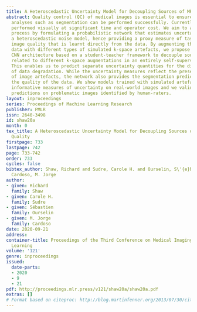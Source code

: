 ```yaml
---
title: A Heteroscedastic Uncertainty Model for Decoupling Sources of MRI Image Quality
abstract: Quality control (QC) of medical images is essential to ensure that downstream
  analyses such as segmentation can be performed successfully. Currently, QC is predominantly
  performed visually at significant time and operator cost. We aim to automate the
  process by formulating a probabilistic network that estimates uncertainty through
  a heteroscedastic noise model, hence providing a proxy measure of task-specific
  image quality that is learnt directly from the data. By augmenting the training
  data with different types of simulated k-space artefacts, we propose a novel cascading
  CNN architecture based on a student-teacher framework to decouple sources of uncertainty
  related to different k-space augmentations in an entirely self-supervised manner.
  This enables us to predict separate uncertainty quantities for the different types
  of data degradation. While the uncertainty measures reflect the presence and severity
  of image artefacts, the network also provides the segmentation predictions given
  the quality of the data. We show models trained with simulated artefacts provide
  informative measures of uncertainty on real-world images and we validate our uncertainty
  predictions on problematic images identified by human-raters.
layout: inproceedings
series: Proceedings of Machine Learning Research
publisher: PMLR
issn: 2640-3498
id: shaw20a
month: 0
tex_title: A Heteroscedastic Uncertainty Model for Decoupling Sources of MRI Image
  Quality
firstpage: 733
lastpage: 742
page: 733-742
order: 733
cycles: false
bibtex_author: Shaw, Richard and Sudre, Carole H. and Ourselin, S\'{e}bastien and
  Cardoso, M. Jorge
author:
- given: Richard
  family: Shaw
- given: Carole H.
  family: Sudre
- given: Sébastien
  family: Ourselin
- given: M. Jorge
  family: Cardoso
date: 2020-09-21
address: 
container-title: Proceedings of the Third Conference on Medical Imaging with Deep
  Learning
volume: '121'
genre: inproceedings
issued:
  date-parts:
  - 2020
  - 9
  - 21
pdf: http://proceedings.mlr.press/v121/shaw20a/shaw20a.pdf
extras: []
# Format based on citeproc: http://blog.martinfenner.org/2013/07/30/citeproc-yaml-for-bibliographies/
---
```

